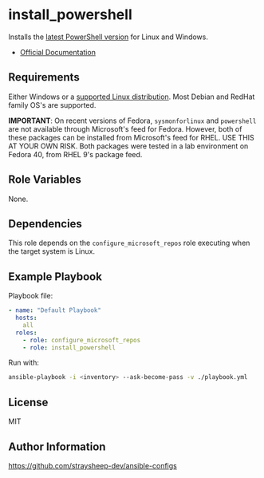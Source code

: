 install_powershell
=========

Installs the [latest PowerShell version](https://github.com/PowerShell/PowerShell/releases) for Linux and Windows.

- [Official Documentation](https://learn.microsoft.com/en-us/powershell/scripting/install/installing-powershell-on-linux?view=powershell-7.4)

Requirements
------------

Either Windows or a [supported Linux distribution](https://packages.microsoft.com/). Most Debian and RedHat family OS's are supported.

**IMPORTANT**: On recent versions of Fedora, `sysmonforlinux` and `powershell` are not available through Microsoft's feed for Fedora. However, both of these packages can be installed from Microsoft's feed for RHEL. USE THIS AT YOUR OWN RISK. Both packages were tested in a lab environment on Fedora 40, from RHEL 9's package feed.

Role Variables
--------------

None.

Dependencies
------------

This role depends on the `configure_microsoft_repos` role executing when the target system is Linux.

Example Playbook
----------------

Playbook file:

```yml
- name: "Default Playbook"
  hosts:
    all
  roles:
    - role: configure_microsoft_repos
    - role: install_powershell
```

Run with:

```bash
ansible-playbook -i <inventory> --ask-become-pass -v ./playbook.yml
```

License
-------

MIT

Author Information
------------------

https://github.com/straysheep-dev/ansible-configs
